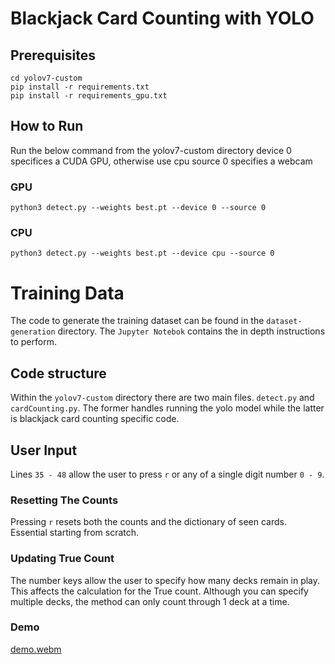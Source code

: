 # Blackjack Card Counting with YOLO

## Prerequisites

```
cd yolov7-custom
pip install -r requirements.txt
pip install -r requirements_gpu.txt
```

## How to Run
Run the below command from the yolov7-custom directory
device 0 specifices a CUDA GPU, otherwise use cpu
source 0 specifies a webcam
### GPU
```
python3 detect.py --weights best.pt --device 0 --source 0
```
### CPU
```
python3 detect.py --weights best.pt --device cpu --source 0
```

# Training Data
The code to generate the training dataset can be found in the `dataset-generation` directory. 
The `Jupyter Notebok` contains the in depth instructions to perform. 

## Code structure
Within the `yolov7-custom` directory there are two main files. `detect.py` and `cardCounting.py`. The former handles
running the yolo model while the latter is blackjack card counting specific code. 

## User Input
Lines `35 - 48` allow the user to press `r` or any of a single digit number `0 - 9`. 

### Resetting The Counts
Pressing `r` resets both the counts and the dictionary of seen cards. Essential starting from scratch.

### Updating True Count
The number keys allow the user to specify how many decks remain in play. This affects the calculation 
for the True count. Although you can specify multiple decks, the method can only count through 1 deck at a time.

### Demo

[demo.webm](https://github.com/Preydian/blackjack-card-counter/assets/102883379/16ce82c9-c826-4415-b9ac-a6ec1b014b68)
